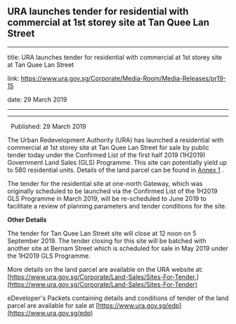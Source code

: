 ## URA launches tender for residential with commercial at 1st storey site at Tan Quee Lan Street
---
title: URA launches tender for residential with commercial at 1st storey site at Tan Quee Lan Street

link: https://www.ura.gov.sg/Corporate/Media-Room/Media-Releases/pr19-15

date: 29 March 2019

---

---------------------------------------------------------------------------------------------

  Published: 29 March 2019

The Urban Redevelopment Authority (URA) has launched a residential with commercial at 1st storey site at Tan Quee Lan Street for sale by public tender today under the Confirmed List of the first half 2019 (1H2019) Government Land Sales (GLS) Programme. This site can potentially yield up to 580 residential units. Details of the land parcel can be found in [Annex 1](https://www.ura.gov.sg/-/media/Corporate/Media-Room/2019/Mar/pr19-15a.pdf) .

The tender for the residential site at one-north Gateway, which was originally scheduled to be launched via the Confirmed List of the 1H2019 GLS Programme in March 2019, will be re-scheduled to June 2019 to facilitate a review of planning parameters and tender conditions for the site.

**Other Details**

The tender for Tan Quee Lan Street site will close at 12 noon on 5 September 2019. The tender closing for this site will be batched with another site at Bernam Street which is scheduled for sale in May 2019 under the 1H2019 GLS Programme.

More details on the land parcel are available on the URA website at: [https://www.ura.gov.sg/Corporate/Land-Sales/Sites-For-Tender.](https://www.ura.gov.sg/Corporate/Land-Sales/Sites-For-Tender)

eDeveloper's Packets containing details and conditions of tender of the land parcel are available for sale at [https://www.ura.gov.sg/edp](https://www.ura.gov.sg/edp)